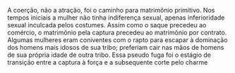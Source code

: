 ﻿A coerção, não a atração, foi o caminho para matrimônio primitivo. Nos tempos iniciais a mulher não tinha indiferença sexual, apenas  inferioridade sexual inculcada pelos costumes. Assim como o saque precedeu ao comércio, o matrimônio pela captura precedeu ao matrimônio por contrato. Algumas mulheres eram coniventes com o rapto para escapar à dominação dos homens mais idosos de sua tribo; preferiam cair nas mãos de homens de sua própria idade de outra tribo. Essa pseudo fuga foi o estágio de transição entre a captura à força e a subsequente corte pelo charme 